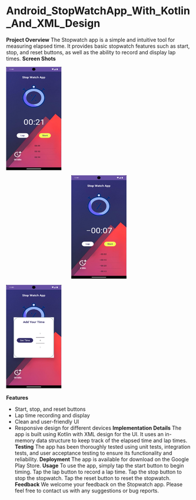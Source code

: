 # Android_StopWatchApp_With_Kotlin_And_XML_Design
**Project Overview**
The Stopwatch app is a simple and intuitive tool for measuring elapsed time. It provides basic stopwatch features such as start, stop, and reset buttons, as well as the ability to record and display lap times.
**Screen Shots**

<img src="app/src/main/res/drawable/screenshot_11.jpg" width="150" height="280" align="center">
<p align="center"><img src="app/src/main/res/drawable/screenshot_12.jpg" width="150" height="280" ></p>
<img src="app/src/main/res/drawable/screenshot_13.jpg" width="150" height="280">

**Features**
* Start, stop, and reset buttons
* Lap time recording and display
* Clean and user-friendly UI
* Responsive design for different devices
  **Implementation Details**
  The app is built using Kotlin with XML design for the UI. It uses an in-memory data structure to keep track of the elapsed time and lap times.
  **Testing**
  The app has been thoroughly tested using unit tests, integration tests, and user acceptance testing to ensure its functionality and reliability.
  **Deployment**
  The app is available for download on the Google Play Store.
  **Usage**
  To use the app, simply tap the start button to begin timing. Tap the lap button to record a lap time. Tap the stop button to stop the stopwatch. Tap the reset button to reset the stopwatch.
  **Feedback**
  We welcome your feedback on the Stopwatch app. Please feel free to contact us with any suggestions or bug reports.
